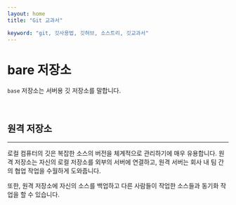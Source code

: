 ```yaml
---
layout: home
title: "Git 교과서"

keyword: "git, 깃사용법, 깃허브, 소스트리, 깃교과서"
---
```


# bare 저장소
`base` 저장소는 서버용 깃 저장소를 말합니다.

<br>

## 원격 저장소
---
로컬 컴퓨터의 깃은 복잡한 소스의 버전을 체계적으로 관리하기에 매우 유용합니다. 
원격 저장소는 자신의 로컬 저장소를 외부의 서버에 연결하고, 원격 서버는 회사 내 팀 간의 협업 작업을 수월하게 도와줍니다.

또한, 원격 저장소에 자신의 소스를 백업하고 다른 사람들이 작업한 소스들과 동기화 작업을 할 수 있습니다.


<br>
